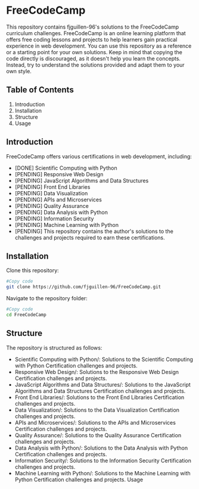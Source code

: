 # FreeCodeCamp
This repository contains fjguillen-96's solutions to the FreeCodeCamp curriculum challenges. FreeCodeCamp is an online learning platform that offers free coding lessons and projects to help learners gain practical experience in web development. You can use this repository as a reference or a starting point for your own solutions. Keep in mind that copying the code directly is discouraged, as it doesn't help you learn the concepts. Instead, try to understand the solutions provided and adapt them to your own style.

## Table of Contents
1. Introduction
2. Installation
3. Structure
4. Usage

## Introduction
FreeCodeCamp offers various certifications in web development, including:

* [DONE] Scientific Computing with Python
* [PENDING] Responsive Web Design
* [PENDING] JavaScript Algorithms and Data Structures
* [PENDING] Front End Libraries
* [PENDING] Data Visualization
* [PENDING] APIs and Microservices
* [PENDING] Quality Assurance
* [PENDING] Data Analysis with Python
* [PENDING] Information Security
* [PENDING] Machine Learning with Python
* [PENDING] This repository contains the author's solutions to the challenges and projects required to earn these certifications.

## Installation
Clone this repository:

```bash
#Copy code
git clone https://github.com/fjguillen-96/FreeCodeCamp.git
```

Navigate to the repository folder:

```bash
#Copy code
cd FreeCodeCamp
```
## Structure
The repository is structured as follows:

* Scientific Computing with Python/: Solutions to the Scientific Computing with Python Certification challenges and projects.
* Responsive Web Design/: Solutions to the Responsive Web Design Certification challenges and projects.
* JavaScript Algorithms and Data Structures/: Solutions to the JavaScript Algorithms and Data Structures Certification challenges and projects.
* Front End Libraries/: Solutions to the Front End Libraries Certification challenges and projects.
* Data Visualization/: Solutions to the Data Visualization Certification challenges and projects.
* APIs and Microservices/: Solutions to the APIs and Microservices Certification challenges and projects.
* Quality Assurance/: Solutions to the Quality Assurance Certification challenges and projects.
* Data Analysis with Python/: Solutions to the Data Analysis with Python Certification challenges and projects.
* Information Security/: Solutions to the Information Security Certification challenges and projects.
* Machine Learning with Python/: Solutions to the Machine Learning with Python Certification challenges and projects.
Usage
